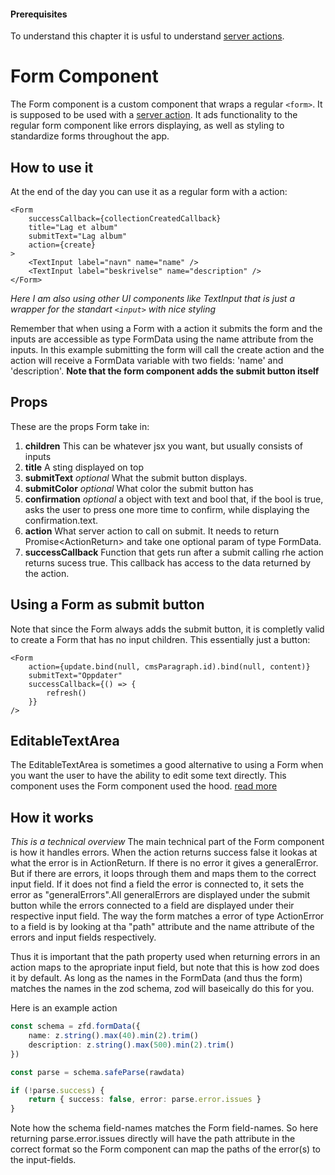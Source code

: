 #### Prerequisites
To understand this chapter it is usful to understand [server actions](/Server_actions.md).

# Form Component
The Form component is a custom component that wraps a regular ```<form>```. It is supposed to be used with a [server action](./Server_Actions.md). It ads functionality to the regular form component like errors displaying, as well as styling to standardize forms throughout the app.

## How to use it
At the end of the day you can use it as a regular form with a action:
```tsx
<Form 
    successCallback={collectionCreatedCallback}
    title="Lag et album" 
    submitText="Lag album" 
    action={create}
>
    <TextInput label="navn" name="name" />
    <TextInput label="beskrivelse" name="description" />
</Form>
```
*Here I am also using other UI components like TextInput that is just a wrapper for the standart ```<input>``` with nice styling*

Remember that when using a  Form with a action it submits the form and the inputs are accessible as type FormData using the name attribute from the inputs. In this example submitting the form will call the create action and the action will receive a FormData variable with two fields: 'name' and 'description'. **Note that the form component adds the submit button itself**

## Props
These are the props Form take in:
1. **children** This can be whatever jsx you want, but usually consists of inputs
2. **title** A sting displayed on top
3. **submitText** *optional* What the submit button displays.
4. **submitColor** *optional* What color the submit button has
5. **confirmation** *optional* a object with text and bool that, if the bool is true, asks the user to press one more time to confirm, while displaying the confirmation.text.
6. **action** What server action to call on submit. It needs to return Promise<ActionReturn<T>> and take one optional param of type FormData.
7. **successCallback** Function that gets run after a submit calling rhe action returns sucess true. This callback has access to the data returned by the action.

## Using a Form as submit button
Note that since the Form always adds the submit button, it is completly valid to create a Form that has no input children. This essentially just a button:
```tsx
<Form
    action={update.bind(null, cmsParagraph.id).bind(null, content)}
    submitText="Oppdater"
    successCallback={() => {
        refresh()
    }}
/>
```

## EditableTextArea
The EditableTextArea is sometimes a good alternative to using a Form when you want the user to have the ability to edit some text directly. This component uses the Form component used the hood. [read more](./EditableTextArea.md)

## How it works
*This is a technical overview* 
The main technical part of the Form component is how it handles errors. When the action returns success false it lookas at what the error is in ActionReturn. If there is no error it gives a generalError. But if there are errors, it loops through them and maps them to the correct input field. If it does not find a field the error is connected to, it sets the error as "generalErrors".All generalErrors are displayed under the submit button while the errors connected to a field are displayed under their respective input field. The way the form matches a error of type ActionError to a field is by looking at tha "path" attribute and the name attribute of the errors and input fields respectively.

Thus it is important that the path property used when returning errors in an action maps to the apropriate input field, but note that this is how zod does it by default. As long as the names in the FormData (and thus the form) matches the names in the zod schema, zod will baseically do this for you. 

Here is an example action
```ts
const schema = zfd.formData({
    name: z.string().max(40).min(2).trim()
    description: z.string().max(500).min(2).trim()
})

const parse = schema.safeParse(rawdata)

if (!parse.success) {
    return { success: false, error: parse.error.issues }
}
```
Note how the schema field-names matches the Form field-names. So here returning parse.error.issues directly will have the path attribute in the correct format so the Form component can map the paths of the error(s) to the input-fields.
